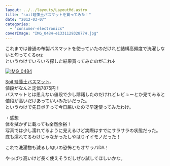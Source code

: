```yaml
---
layout: ../../layouts/LayoutMd.astro
title: "soil珪藻土バスマットを買ってみた！"
date: "2012-03-07"
categories: 
  - "consumer-electronics"
coverImage: "IMG_0484-e1331129328774.jpg"
---
```


これまでは普通の布製バスマットを使っていたのだけれど結構高頻度で洗濯しないと匂ってくるorz  
というわけでいろいろ探した結果買ってみたのがこれ↓

[![](images/IMG_0484-e1331129328774.jpg "IMG_0484")](//mizuka123.net/wp-content/uploads/2012/03/IMG_0484.jpg)

[Soil 珪藻土バスマット](http://www.amazon.co.jp/gp/product/B004013CG4/ref=as_li_ss_tl?ie=UTF8&tag=aniyokofansit-22&linkCode=as2&camp=247&creative=7399&creativeASIN=B004013CG4)。  
値段がなんと定価7875円！  
バスマットとは思えない値段で少し躊躇したのだけれどレビューとか見てみると値段が高いだけあっていいみたいだった。  
というわけで先日ポチって今日届いたので早速使ってみたわけ。

・感想  
体を拭かずに載っても全然余裕！  
写真では少し濡れてるように見えるけど実際はすでにサラサラの状態だった。  
底も濡れてるわけじゃなかったしやはりイイモノだった！

これで洗濯物も減るし匂いの恐怖ともオサラバDA！

やっぱり高いけど長く使えそうだしぜひ試してほしいかな。
